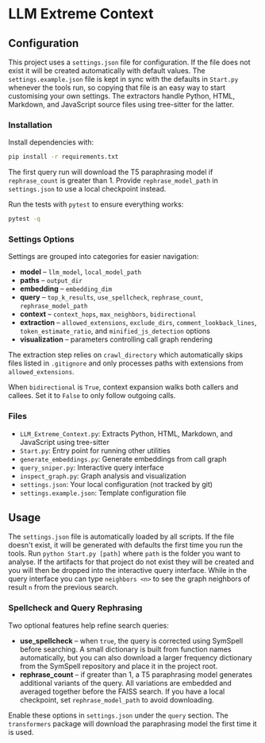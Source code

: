 # LLM Extreme Context

## Configuration

This project uses a `settings.json` file for configuration.
If the file does not exist it will be created automatically with default values.
The `settings.example.json` file is kept in sync with the defaults in `Start.py`
whenever the tools run, so copying that file is an easy way to start customising
your own settings. The extractors handle Python, HTML, Markdown, and JavaScript
source files using tree-sitter for the latter.

### Installation

Install dependencies with:

```bash
pip install -r requirements.txt
```

The first query run will download the T5 paraphrasing model if
`rephrase_count` is greater than 1. Provide `rephrase_model_path`
in `settings.json` to use a local checkpoint instead.

Run the tests with `pytest` to ensure everything works:

```bash
pytest -q
```

### Settings Options

Settings are grouped into categories for easier navigation:

- **model** – `llm_model`, `local_model_path`
- **paths** – `output_dir`
- **embedding** – `embedding_dim`
- **query** – `top_k_results`, `use_spellcheck`, `rephrase_count`,
  `rephrase_model_path`
- **context** – `context_hops`, `max_neighbors`, `bidirectional`
- **extraction** – `allowed_extensions`, `exclude_dirs`, `comment_lookback_lines`,
  `token_estimate_ratio`, and `minified_js_detection` options
- **visualization** – parameters controlling call graph rendering

The extraction step relies on `crawl_directory` which automatically skips files
listed in `.gitignore` and only processes paths with extensions from
`allowed_extensions`.

When `bidirectional` is `True`, context expansion walks both callers and
callees. Set it to `False` to only follow outgoing calls.

### Files

 - `LLM_Extreme_Context.py`: Extracts Python, HTML, Markdown, and JavaScript using tree-sitter
- `Start.py`: Entry point for running other utilities
- `generate_embeddings.py`: Generate embeddings from call graph
- `query_sniper.py`: Interactive query interface
- `inspect_graph.py`: Graph analysis and visualization
- `settings.json`: Your local configuration (not tracked by git)
- `settings.example.json`: Template configuration file

## Usage

The `settings.json` file is automatically loaded by all scripts. If the file doesn't exist, it will be generated with defaults the first time you run the tools.
Run `python Start.py [path]` where `path` is the folder you want to analyse. If the artifacts for that project do not exist they will be created and you will then be dropped into the interactive query interface.
While in the query interface you can type `neighbors <n>` to see the graph neighbors of result `n` from the previous search.

### Spellcheck and Query Rephrasing

Two optional features help refine search queries:

- **use_spellcheck** – when `true`, the query is corrected using SymSpell before searching.
  A small dictionary is built from function names automatically, but you can also
  download a larger frequency dictionary from the SymSpell repository and place it
  in the project root.
- **rephrase_count** – if greater than 1, a T5 paraphrasing model generates additional
  variants of the query. All variations are embedded and averaged together before
  the FAISS search.
  If you have a local checkpoint, set `rephrase_model_path` to avoid downloading.

Enable these options in `settings.json` under the `query` section. The `transformers`
package will download the paraphrasing model the first time it is used.
